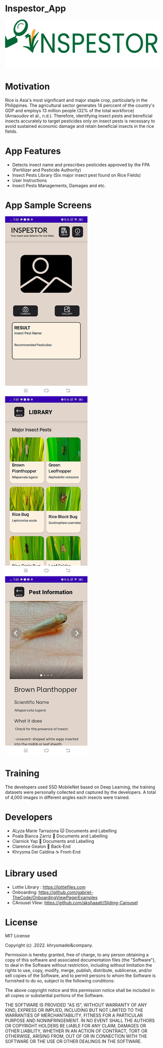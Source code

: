 # Inspestor_App
![logo_inspestor](https://github.com/khrysmadei/Inspestor_App/blob/master/app/src/main/res/drawable/thesis_logo_2.png)

# Motivation
Rice is Asia's most significant and major staple crop, particularly in the Philippines. The agricultural sector generates 14 perccent of the country's  GDP and employs 13 million people (32% of the total workforce) (Arnaoudov et al., n.d.).
Therefore, identifying insect pests and beneficial insects accurately to target pesticides only on insect pests is necessary to avoid sustained economic damage and retain beneficial insects in the rice fields.

# App Features
 - Detects insect name and prescribes pesticides approved by the FPA (Fertilizer and Pesticide Authority)
 - Insect Pests Library (Six major insect pest found on Rice Fields)
 - User Instructions 
 - Insect Pests Managements, Damages and etc. 
 
 # App Sample Screens
 ![main](https://github.com/khrysmadei/Inspestor_App/blob/master/docs/app%20screenshots/Homepage.jpg)
 ![lin](https://github.com/khrysmadei/Inspestor_App/blob/master/docs/app%20screenshots/Library.jpg)
 ![info](https://github.com/khrysmadei/Inspestor_App/blob/master/docs/app%20screenshots/Pest_info.jpg)
 
 
 # Training 
 The developers used SSD MobileNet based on Deep Learning, the training datasets were personally collected and captured by the developers. 
 A total of 4,000 images in different angles each insects were trained.
 
# Developers

- ALyza Marie Tarrazona :cat:  Documents and Labelling
- Poala Bianca Zarriz :milky_way:  Documents and Labelling
- Clarnick Yap :muscle: Documents and Labelling
- Clarence Gealon :guitar: Back-End
- Khrysma Dei Caldina :coffee: Front-End

# Library used
- Lottie Library : https://lottiefiles.com
- Onboarding: https://github.com/gabriel-TheCode/OnboardingViewPagerExamples
- CArousel VIew: https://github.com/akshaaatt/Sliding-Carousel

# License 
MIT License

Copyright (c) .2022. khrysmadei&company.

Permission is hereby granted, free of charge, to any person obtaining a copy
of this software and associated documentation files (the "Software"), to deal
in the Software without restriction, including without limitation the rights
to use, copy, modify, merge, publish, distribute, sublicense, and/or sell
copies of the Software, and to permit persons to whom the Software is
furnished to do so, subject to the following conditions:

The above copyright notice and this permission notice shall be included in all
copies or substantial portions of the Software.

THE SOFTWARE IS PROVIDED "AS IS", WITHOUT WARRANTY OF ANY KIND, EXPRESS OR
IMPLIED, INCLUDING BUT NOT LIMITED TO THE WARRANTIES OF MERCHANTABILITY,
FITNESS FOR A PARTICULAR PURPOSE AND NONINFRINGEMENT. IN NO EVENT SHALL THE
AUTHORS OR COPYRIGHT HOLDERS BE LIABLE FOR ANY CLAIM, DAMAGES OR OTHER
LIABILITY, WHETHER IN AN ACTION OF CONTRACT, TORT OR OTHERWISE, ARISING FROM,
OUT OF OR IN CONNECTION WITH THE SOFTWARE OR THE USE OR OTHER DEALINGS IN THE
SOFTWARE.
